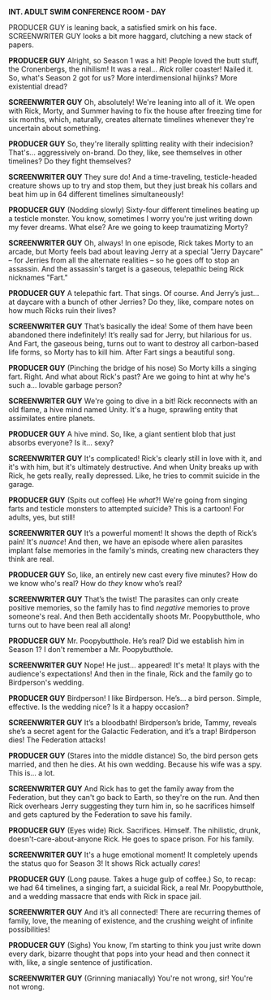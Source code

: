 **INT. ADULT SWIM CONFERENCE ROOM - DAY**

PRODUCER GUY is leaning back, a satisfied smirk on his face. SCREENWRITER GUY looks a bit more haggard, clutching a new stack of papers.

**PRODUCER GUY**
Alright, so Season 1 was a hit! People loved the butt stuff, the Cronenbergs, the nihilism! It was a real… *Rick* roller coaster! Nailed it. So, what's Season 2 got for us? More interdimensional hijinks? More existential dread?

**SCREENWRITER GUY**
Oh, absolutely! We're leaning into all of it. We open with Rick, Morty, and Summer having to fix the house after freezing time for six months, which, naturally, creates alternate timelines whenever they're uncertain about something.

**PRODUCER GUY**
So, they're literally splitting reality with their indecision? That's… aggressively on-brand. Do they, like, see themselves in other timelines? Do they fight themselves?

**SCREENWRITER GUY**
They sure do! And a time-traveling, testicle-headed creature shows up to try and stop them, but they just break his collars and beat him up in 64 different timelines simultaneously!

**PRODUCER GUY**
(Nodding slowly)
Sixty-four different timelines beating up a testicle monster. You know, sometimes I worry you're just writing down my fever dreams. What else? Are we going to keep traumatizing Morty?

**SCREENWRITER GUY**
Oh, always! In one episode, Rick takes Morty to an arcade, but Morty feels bad about leaving Jerry at a special "Jerry Daycare" – for Jerries from all the alternate realities – so he goes off to stop an assassin. And the assassin's target is a gaseous, telepathic being Rick nicknames "Fart."

**PRODUCER GUY**
A telepathic fart. That sings. Of course. And Jerry’s just… at daycare with a bunch of other Jerries? Do they, like, compare notes on how much Ricks ruin their lives?

**SCREENWRITER GUY**
That’s basically the idea! Some of them have been abandoned there indefinitely! It’s really sad for Jerry, but hilarious for us. And Fart, the gaseous being, turns out to want to destroy all carbon-based life forms, so Morty has to kill him. After Fart sings a beautiful song.

**PRODUCER GUY**
(Pinching the bridge of his nose)
So Morty kills a singing fart. Right. And what about Rick's past? Are we going to hint at why he's such a… lovable garbage person?

**SCREENWRITER GUY**
We're going to dive in a bit! Rick reconnects with an old flame, a hive mind named Unity. It's a huge, sprawling entity that assimilates entire planets.

**PRODUCER GUY**
A hive mind. So, like, a giant sentient blob that just absorbs everyone? Is it… sexy?

**SCREENWRITER GUY**
It's complicated! Rick's clearly still in love with it, and it's with him, but it's ultimately destructive. And when Unity breaks up with Rick, he gets really, really depressed. Like, he tries to commit suicide in the garage.

**PRODUCER GUY**
(Spits out coffee)
He *what*?! We're going from singing farts and testicle monsters to attempted suicide? This is a cartoon! For adults, yes, but still!

**SCREENWRITER GUY**
It’s a powerful moment! It shows the depth of Rick’s pain! It's *nuance*! And then, we have an episode where alien parasites implant false memories in the family's minds, creating new characters they think are real.

**PRODUCER GUY**
So, like, an entirely new cast every five minutes? How do we know who's real? How do *they* know who’s real?

**SCREENWRITER GUY**
That’s the twist! The parasites can only create positive memories, so the family has to find *negative* memories to prove someone's real. And then Beth accidentally shoots Mr. Poopybutthole, who turns out to have been real all along!

**PRODUCER GUY**
Mr. Poopybutthole. He’s real? Did we establish him in Season 1? I don't remember a Mr. Poopybutthole.

**SCREENWRITER GUY**
Nope! He just… appeared! It's meta! It plays with the audience's expectations! And then in the finale, Rick and the family go to Birdperson's wedding.

**PRODUCER GUY**
Birdperson! I like Birdperson. He’s… a bird person. Simple, effective. Is the wedding nice? Is it a happy occasion?

**SCREENWRITER GUY**
It’s a bloodbath! Birdperson’s bride, Tammy, reveals she’s a secret agent for the Galactic Federation, and it’s a trap! Birdperson dies! The Federation attacks!

**PRODUCER GUY**
(Stares into the middle distance)
So, the bird person gets married, and then he dies. At his own wedding. Because his wife was a spy. This is… a lot.

**SCREENWRITER GUY**
And Rick has to get the family away from the Federation, but they can't go back to Earth, so they're on the run. And then Rick overhears Jerry suggesting they turn him in, so he sacrifices himself and gets captured by the Federation to save his family.

**PRODUCER GUY**
(Eyes wide)
Rick. Sacrifices. Himself. The nihilistic, drunk, doesn't-care-about-anyone Rick. He goes to space prison. For his family.

**SCREENWRITER GUY**
It's a huge emotional moment! It completely upends the status quo for Season 3! It shows Rick actually *cares*!

**PRODUCER GUY**
(Long pause. Takes a huge gulp of coffee.)
So, to recap: we had 64 timelines, a singing fart, a suicidal Rick, a real Mr. Poopybutthole, and a wedding massacre that ends with Rick in space jail.

**SCREENWRITER GUY**
And it’s all connected! There are recurring themes of family, love, the meaning of existence, and the crushing weight of infinite possibilities!

**PRODUCER GUY**
(Sighs)
You know, I’m starting to think you just write down every dark, bizarre thought that pops into your head and then connect it with, like, a single sentence of justification.

**SCREENWRITER GUY**
(Grinning maniacally)
You're not wrong, sir! You're not wrong.